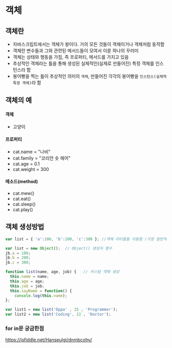 # 객체
## 객체란

- 자바스크립트에서는 객체가 왕이다. 거의 모든 것들이 객체이거나 객체처럼 동작함
- 객체란 변수들과 그와 관련된 메서드들이 모여서 이룬 하나의 꾸러미
- 객체는 상태와 행동을 가짐, 즉 프로퍼티, 메서드를 가지고 있음
- 추상적인 객체라는 틀을 통해 생성된 실체적인(실제로 만들어진) 특정 객체를 인스턴스라 함
- 붕어빵을 찍는 틀이 추상적인 의미의 `객체`, 만들어진 각각의 붕어빵을 `인스턴스(실체적 특정 객체)`라 함

## 객체의 예
#### 객체 
- 고양이 <br>
#### 프로퍼티
- cat.name = "나비"
- cat.family = "코리안 숏 헤어"
- cat.age = 0.1
- cat.weight = 300 <br>
#### 메소드(method)
- cat.mew()
- cat.eat()
- cat.sleep()
- cat.play()

## 객체 생성방법

```javascript
var list = { 'a':100, 'b':200, 'c':300 }; //객체 리터럴을 이용함 (가장 일반적인 방법)
```

```javascript
var list = new Object();  // Object() 생성자 함수
jb.a = 100;
jb.b = 200;
jb.c = 300;
```

```javascript
function list(name, age, job) {   // 커스텀 객체 생성
  this.name = name; 
  this.age = age; 
  this.job = job; 
  this.sayName = function() { 
    console.log(this.name); 
}; 

var list1 = new list('Oppa' , 25 , 'Programmer'); 
var list2 = new list('Coding', 22 , 'Doctor');
```



### for in문 궁금한점

https://jsfiddle.net/Hanseulgi/dnmbcohv/

